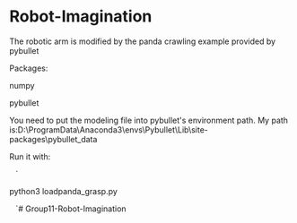 # Robot-Imagination



The robotic arm is modified by the panda crawling example provided by pybullet



Packages:

numpy

pybullet


You need to put the modeling file into pybullet's environment path. 
My path is:D:\ProgramData\Anaconda3\envs\Pybullet\Lib\site-packages\pybullet_data


Run it with:

` ` `

python3 loadpanda_grasp.py

` ` `# Group11-Robot-Imagination
